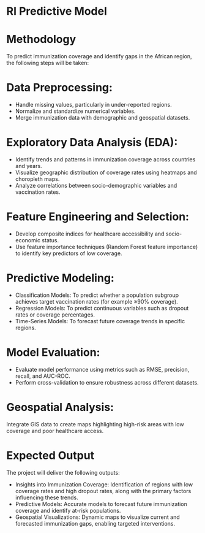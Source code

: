 # RI Predictive Model
# Methodology 

To predict immunization coverage and identify gaps in the African region, the following steps will be taken: 

# Data Preprocessing: 

- Handle missing values, particularly in under-reported regions. 
- Normalize and standardize numerical variables. 
- Merge immunization data with demographic and geospatial datasets. 

# Exploratory Data Analysis (EDA): 

- Identify trends and patterns in immunization coverage across countries and years. 
- Visualize geographic distribution of coverage rates using heatmaps and choropleth maps. 
- Analyze correlations between socio-demographic variables and vaccination rates. 

# Feature Engineering and Selection: 

- Develop composite indices for healthcare accessibility and socio-economic status. 
- Use feature importance techniques (Random Forest feature importance) to identify key predictors of low coverage. 

# Predictive Modeling: 

- Classification Models: To predict whether a population subgroup achieves target vaccination rates (for example ≥90% coverage). 
- Regression Models: To predict continuous variables such as dropout rates or coverage percentages. 
- Time-Series Models: To forecast future coverage trends in specific regions. 

# Model Evaluation: 

- Evaluate model performance using metrics such as RMSE, precision, recall, and AUC-ROC. 
- Perform cross-validation to ensure robustness across different datasets. 

# Geospatial Analysis: 

Integrate GIS data to create maps highlighting high-risk areas with low coverage and poor healthcare access. 

 
# Expected Output 

The project will deliver the following outputs: 

- Insights into Immunization Coverage: Identification of regions with low coverage rates and high dropout rates, along with the primary factors influencing these trends. 
- Predictive Models: Accurate models to forecast future immunization coverage and identify at-risk populations. 
- Geospatial Visualizations: Dynamic maps to visualize current and forecasted immunization gaps, enabling targeted interventions. 
